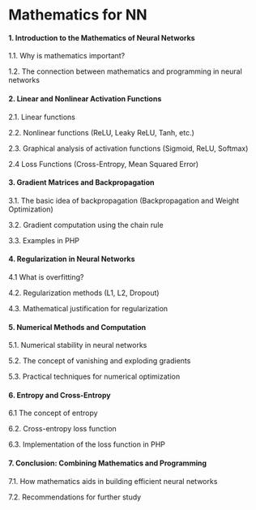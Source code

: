 # Mathematics for NN

#### 1. Introduction to the Mathematics of Neural Networks

1.1. Why is mathematics important?

1.2. The connection between mathematics and programming in neural networks



#### 2. Linear and Nonlinear Activation Functions

2.1. Linear functions

2.2. Nonlinear functions (ReLU, Leaky ReLU, Tanh, etc.)

2.3. Graphical analysis of activation functions  (Sigmoid, ReLU, Softmax)

2.4 Loss Functions (Cross-Entropy, Mean Squared Error)



#### 3. Gradient Matrices and Backpropagation

3.1. The basic idea of backpropagation (Backpropagation and Weight Optimization)

3.2. Gradient computation using the chain rule

3.3. Examples in PHP



#### 4. Regularization in Neural Networks

4.1 What is overfitting?

4.2. Regularization methods (L1, L2, Dropout)

4.3. Mathematical justification for regularization



#### 5. Numerical Methods and Computation

5.1. Numerical stability in neural networks

5.2. The concept of vanishing and exploding gradients

5.3. Practical techniques for numerical optimization



#### 6. Entropy and Cross-Entropy

6.1 The concept of entropy

6.2. Cross-entropy loss function

6.3. Implementation of the loss function in PHP



#### 7. Conclusion: Combining Mathematics and Programming

7.1. How mathematics aids in building efficient neural networks

7.2. Recommendations for further study
